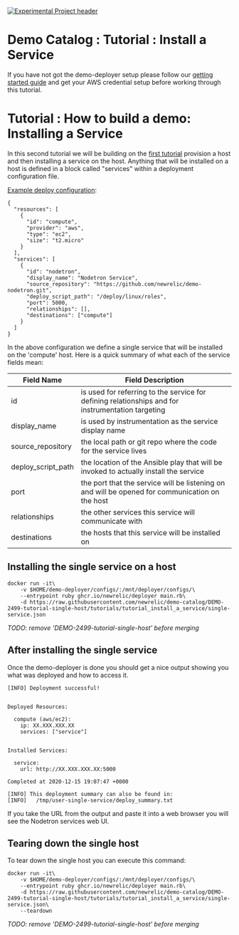 [![Experimental Project header](https://github.com/newrelic/opensource-website/raw/master/src/images/categories/Experimental.png)](https://opensource.newrelic.com/oss-category/#experimental)

# Demo Catalog : Tutorial : Install a Service

If you have not got the demo-deployer setup please follow our [getting started guide](/GETTING_STARTED.md) and get your AWS credential setup before working through this tutorial.

# Tutorial : How to build a demo: Installing a Service

In this second tutorial we will be building on the [first tutorial](../tutorial_provision_a_host) provision a host and then installing a service on the host.  Anything that will be installed on a host is defined in a block called "services" within a deployment configuration file.

[Example deploy configuration](single-service.json):

```
{
  "resources": [
    {
      "id": "compute",
      "provider": "aws",
      "type": "ec2",
      "size": "t2.micro"
    }
  ],
  "services": [
    {
      "id": "nodetron",
      "display_name": "Nodetron Service",
      "source_repository": "https://github.com/newrelic/demo-nodetron.git",
      "deploy_script_path": "/deploy/linux/roles",
      "port": 5000,
      "relationships": [],
      "destinations": ["compute"]
    }
  ]
}
```

In the above configuration we define a single service that will be installed on the 'compute' host.  Here is a quick summary of what each of the service fields mean:

| Field Name         |  Field Description |
| ------------------ | ------------------ |
| id                 | is used for referring to the service for defining relationships and for instrumentation targeting |
| display_name       | is used by instrumentation as the service display name  |
| source_repository  | the local path or git repo where the code for the service lives |
| deploy_script_path | the location of the Ansible play that will be invoked to actually install the service |
| port               | the port that the service will be listening on and will be opened for communication on the host |
| relationships      | the other services this service will communicate with |
| destinations       | the hosts that this service will be installed on |


## Installing the single service on a host

```
docker run -it\
    -v $HOME/demo-deployer/configs/:/mnt/deployer/configs/\
    --entrypoint ruby ghcr.io/newrelic/deployer main.rb\
    -d https://raw.githubusercontent.com/newrelic/demo-catalog/DEMO-2499-tutorial-single-host/tutorials/tutorial_install_a_service/single-service.json
```

*TODO: remove 'DEMO-2499-tutorial-single-host' before merging*

## After installing the single service

Once the demo-deployer is done you should get a nice output showing you what was deployed and how to access it.

```
[INFO] Deployment successful!


Deployed Resources:

  compute (aws/ec2):
    ip: XX.XXX.XXX.XX
    services: ["service"]


Installed Services:

  service:
    url: http://XX.XXX.XXX.XX:5000

Completed at 2020-12-15 19:07:47 +0000

[INFO] This deployment summary can also be found in:
[INFO]   /tmp/user-single-service/deploy_summary.txt
```

If you take the URL from the output and paste it into a web browser you will see the Nodetron services web UI.

## Tearing down the single host
To tear down the single host you can execute this command:

```
docker run -it\
    -v $HOME/demo-deployer/configs/:/mnt/deployer/configs/\
    --entrypoint ruby ghcr.io/newrelic/deployer main.rb\
    -d https://raw.githubusercontent.com/newrelic/demo-catalog/DEMO-2499-tutorial-single-host/tutorials/tutorial_install_a_service/single-service.json\
    --teardown
```

*TODO: remove 'DEMO-2499-tutorial-single-host' before merging*
